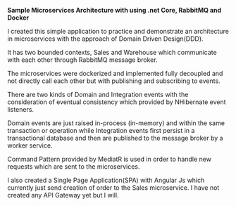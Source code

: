 <p><strong>Sample Microservices Architecture with using .net Core, RabbitMQ and Docker</strong></p>
<p>
I created this simple application to practice and demonstrate an architecture in microservices with the approach of Domain Driven Design(DDD).
</p>
<p>
It has two bounded contexts, Sales and Warehouse which communicate with each other through RabbitMQ message broker. 
</p>
<p>
The microservices were dockerized and implemented fully decoupled and not directly call each other but with publishing and subscribing to events. 
</p>
<p>
There are two kinds of Domain and Integration events with the consideration of eventual consistency which provided by NHibernate event listeners.
</p>
<p>
Domain events are just raised in-process (in-memory) and within the same transaction or operation while Integration events first persist in a transactional database and then are published to the message broker by a worker service. 
</p>
<p>
Command Pattern provided by MediatR is used in order to handle new requests which are sent to the microservices.
</p>
<p>
I also created a Single Page Application(SPA) with Angular Js which currently just send creation of order to the Sales microservice. I have not created any API Gateway yet but I will.
</p>
